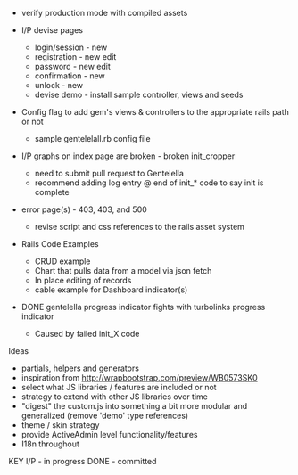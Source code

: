 
* verify production mode with compiled assets
* I/P devise pages
    * login/session - new
    * registration - new edit
    * password - new edit
    * confirmation - new
    * unlock - new
    * devise demo - install sample controller, views and seeds
    
* Config flag to add gem's views & controllers to the appropriate rails path or not
    * sample gentelelall.rb config file
* I/P graphs on index page are broken - broken init_cropper
    * need to submit pull request to Gentelella
    * recommend adding log entry @ end of init_* code to say init is complete
* error page(s) - 403, 403, and 500
    * revise script and css references to the rails asset system
    
* Rails Code Examples
    * CRUD example
    * Chart that pulls data from a model via json fetch
    * In place editing of records
    * cable example for Dashboard indicator(s)

* DONE gentelella progress indicator fights with turbolinks progress indicator
    * Caused by failed init_X code


Ideas
* partials, helpers and generators
* inspiration from http://wrapbootstrap.com/preview/WB0573SK0
* select what JS libraries / features are included or not
* strategy to extend with other JS libraries over time
* "digest" the custom.js into something a bit more modular and generalized (remove 'demo' type references)
* theme / skin strategy
* provide ActiveAdmin level functionality/features
* I18n throughout

KEY
 I/P   - in progress
 DONE  - committed

